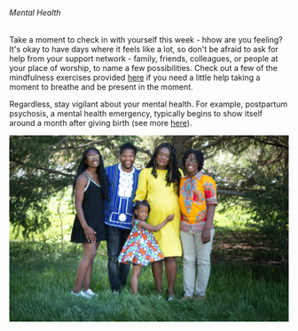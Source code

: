 ###### Mental Health

Take a moment to check in with yourself this week - hhow are you feeling? It's okay to have days where it feels like a lot, so don't be afraid to ask for help from your support network - family, friends, colleagues, or people at your place of worship, to name a few possibilities. Check out a few of the mindfulness exercises provided [here](?tab=modules&module=mindfulness) if you need a little help taking a moment to breathe and be present in the moment.

Regardless, stay vigilant about your mental health. For example, postpartum psychosis, a mental health emergency, typically begins to show itself around a month after giving birth ​(see more [here](https://www.happiestbaby.com/blogs/parents/postpartum-recovery-timeline)). 

![A family standing together beneath a tree](/markdown/weeks/images/family_under_tree.jpg)
